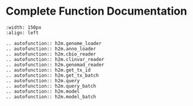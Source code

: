 # Complete Function Documentation 

```{image} figures/h2m-logo-final.png  
:width: 150px
:align: left
```

```{eval-rst}
.. autofunction:: h2m.genome_loader
.. autofunction:: h2m.anno_loader
.. autofunction:: h2m.cbio_reader
.. autofunction:: h2m.clinvar_reader
.. autofunction:: h2m.genomad_reader
.. autofunction:: h2m.get_tx_id
.. autofunction:: h2m.get_tx_batch
.. autofunction:: h2m.query
.. autofunction:: h2m.query_batch
.. autofunction:: h2m.model
.. autofunction:: h2m.model_batch
```